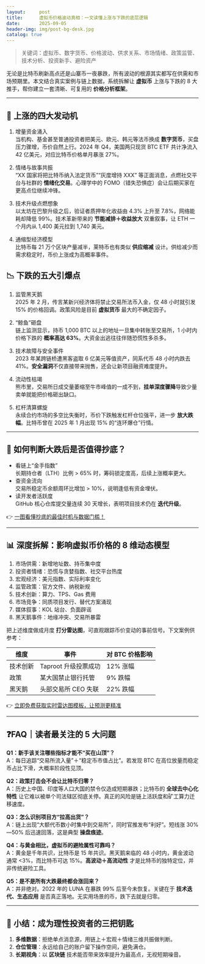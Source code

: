 ```yaml
---
layout:     post
title:      虚拟币价格波动真相：一文读懂上涨与下跌的底层逻辑
date:       2025-09-05
header-img: img/post-bg-desk.jpg
catalog: true
---
```


> 关键词：虚拟币、数字货币、价格波动、供求关系、市场情绪、政策监管、技术分析、投资新手、避险资产

无论是比特币刷新高点还是山寨币一夜暴跌，所有波动的根源其实都写在供需和市场预期里。本文结合真实案例与链上数据，系统拆解让 **虚拟币** 上涨与下跌的 8 大推手，帮你建立一套清晰、可复用的 **价格分析框架**。

---

## 🚀 上涨的四大发动机
1. 增量资金涌入  
   当机构、基金甚至普通投资者把美元、欧元、韩元等法币换成 **数字货币**，买盘压力骤增，币价自然上行。2024 年 Q4，美国两只现货 BTC ETF 共计净流入 42 亿美元，对应比特币价格单月暴涨 27%。

2. 情绪与故事共振  
   “XX 国家将把比特币纳入法定货币”“灰度增持 XXX” 等正面消息，点燃社交平台与社群的 **情绪化交易**。心理学中的 FOMO（错失恐惧症）会让后期买家在更高点位继续冲锋。

3. 技术升级点燃想象  
   以太坊在巴黎升级之后，验证者质押年化收益由 4.3% 上升至 7.8%，网络能耗却降低 99%。技术革新带来的 **节能减排＋收益放大** 双重叙事，让 ETH 一个月内从 1,400 美元拉到 1,740 美元。

4. 通缩型经济模型  
   比特币每 21 万个区块产量减半，莱特币也有类似 **供应缩减** 设计。供给减少而需求稳定时，币价上涨成为高概率事件。

## 📉 下跌的五大引爆点
1. 监管黑天鹅  
   2025 年 2 月，传言某新兴经济体将禁止交易所法币入金，仅 48 小时就引发 15% 的价格回调。政策风险是目前 **虚拟货币** 最大的不确定因子。

2. “鲸鱼”砸盘  
   链上监测显示，持币 1,000 BTC 以上的地址一旦集中转账至交易所，1 小时内价格下跌的 **概率高达 63%**。大资金出逃往往伴随恐慌性多杀多。

3. 技术故障与安全事件  
   2023 年某跨链桥遭黑客盗取 6 亿美元等值资产，同系代币 48 小时内跌去 41%。**安全漏洞**不仅直接带来抛售，还会让新项目融资难度提升。

4. 流动性枯竭  
   熊市里，交易所日成交量萎缩至牛市峰值的一成不到，**挂单深度骤降**导致少量卖单就能把价格砸出缺口。

5. 杠杆清算螺旋  
   永续合约市场的多空比失衡时，币价下跌触发杠杆仓位强平，进一步 **放大跌幅**。比特币曾在 2025 年 1 月出现 15% 的“连环爆仓”行情。

---

## 🎯 如何判断大跌后是否值得抄底？
- 看链上“金手指数”  
  长期持仓者（LTH）比例 > 65% 时，筹码锁定度高，后续上涨概率更大。  
- 查资金流向  
  交易所稳定币余额周环比增加 > 10%，说明逢低有资金埋伏。  
- 读开发者活跃度  
  GitHub 核心仓库提交量连续 30 天增长，表明项目技术仍在 **迭代升级**。

👉 [一图看懂抄底的最佳时机与数据门槛！](https://okxdog.com/)

---

## 📊 深度拆解：影响虚拟币价格的 8 维动态模型
1. 市场供需：新增地址数、持币集中度  
2. 投资者情绪：恐慌与贪婪指数、社交平台热度  
3. 宏观经济：美元指数、实际利率变化  
4. 监管政策：官方文件、纳税新规  
5. 技术创新：算力、TPS、Gas 费用  
6. 市场竞争：同质项目发行、替代方案涌现  
7. 媒体叙事：KOL 站台、负面辟谣  
8. 黑天鹅事件：地缘冲突、交易所暴雷

把上述维度做成月度 **打分雷达图**，可直观跟踪币价变动的事前信号。下文案例供参考：

| 维度 | 事件 | 对 BTC 价格影响 |
| --- | --- | --- |
| 技术创新 | Taproot 升级投票成功 | 12% 涨幅 |
| 政策 | 某大国禁止银行托管 | 9% 跌幅 |
| 黑天鹅 | 头部交易所 CEO 失联 | 22% 跌幅 |

👉 [立即免费获取实时雷达图模板，让预测更精准](https://okxdog.com/)

---

## ❓FAQ｜读者最关注的 5 大问题

**Q1：新手该关注哪些指标才能不“买在山顶”？**  
A：每日追踪“交易所流入量”＋“稳定币市值占比”。若发现 BTC 在高位放量而稳定币占比下滑，大概率阶段性见顶。

**Q2：政策打击会不会让比特币归零？**  
A：历史上中国、印度等人口大国的禁令仅造成短期暴跌；比特币的 **全球去中心化特性** 让它难以被单个司法辖区彻底关停。真正的风险是链上活跃度和矿工算力迁移速度。

**Q3：怎么识别项目方“拉高出货”？**  
A：链上出现“大额代币数小时集中到交易所”，同时官推发布“利好”。短线涨 30%—50% 后迅速回落，这是典型 **操盘痕迹**。

**Q4：与黄金相比，虚拟币的避险属性可靠吗？**  
A：黄金是千年共识，比特币是 15 年共识。黑天鹅来临的 48 小时内，黄金波动通常 <3%，而比特币可达 15%。**高波动＋高流动性** 才是比特币的独特定位，并非传统避险工具。

**Q5：是不是所有大跌最终都会涨回来？**  
A：并非绝对。2022 年的 LUNA 在暴跌 99% 后至今未恢复。关键在于 **技术迭代、生态应用** 是否真正落地。无实用场景的币，跌下去就是归零。

---

## 📌 小结：成为理性投资者的三把钥匙
1. **多维数据**：拒绝单点消息源，用链上＋宏观＋情绪三维共振做判断。  
2. **仓位管理**：永远给自己的账户留下操作空间，避免满仓。  
3. **长期视角**：以 **区块链** 技术能否带来效率提升为最高点，无视短期噪音。